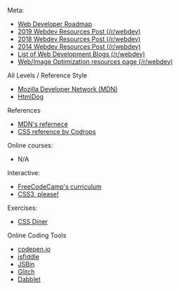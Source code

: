 Meta:
- [Web Developer Roadmap](https://github.com/kamranahmedse/developer-roadmap)
- [2019 Webdev Resources Post (/r/webdev)](https://www.reddit.com/r/webdev/comments/dvc51t/2019_webdev_resources_post/)
- [2018 Webdev Resources Post (/r/webdev)](https://www.reddit.com/r/webdev/comments/916j7l/2018_webdev_resources/)
- [2014 Webdev Resources Post (/r/webdev)](http://www.reddit.com/r/webdev/comments/1v7en8/webdev_resources/)
- [List of Web Development Blogs (/r/webdev)](https://www.reddit.com/r/webdev/comments/517ps4/what_web_dev_blogs_do_you_read/)
- [Web/Image Optimization resources page (/r/webdev)](https://www.reddit.com/r/webdev/wiki/optimization)

All Levels / Reference Style
- [Mozilla Developer Network (MDN)](https://developer.mozilla.org/en-US/docs/Web)
- [HtmlDog](https://www.htmldog.com/)

References
- [MDN's refernece](https://developer.mozilla.org/en-US/docs/Web/Reference)
- [CSS reference by Codrops](http://tympanus.net/codrops/css_reference/)

Online courses:
- N/A

Interactive:
- [FreeCodeCamp's curriculum](https://www.freecodecamp.org/learn)
- [CSS3, please!](https://css3please.com/)

Exercises:
- [CSS Diner](https://flukeout.github.io/)

Online Coding Tools
- [codepen.io](codepen.io)
- [jsfiddle](http://jsfiddle.net/)
- [JSBin](https://jsbin.com)
- [Glitch](https://glitch.com/)
- [Dabblet](http://dabblet.com/)